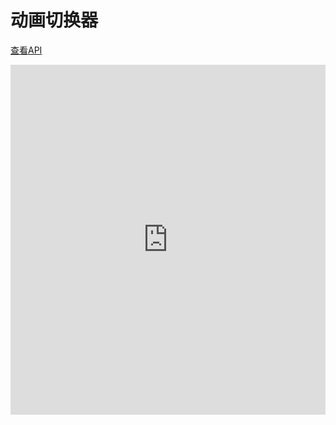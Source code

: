 # 动画切换器

[查看API](http://www.easybui.com/demo/api/classes/bui.toggle.html)

<iframe width="100%" height="560" src="http://www.easybui.com/demo/source.html?url=pages/ui_method/bui.toggle&code=full,result" allowfullscreen="allowfullscreen" frameborder="0"></iframe>

